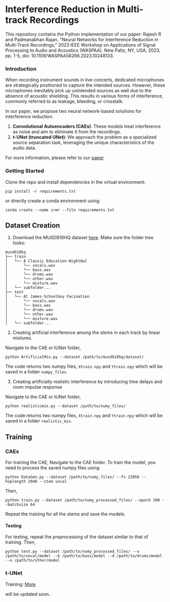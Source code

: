 # Interference Reduction in Multi-track Recordings

This repository contains the Python implementation of our paper: Rajesh R and Padmanabhan Rajan, "Neural Networks for Interference Reduction in Multi-Track Recordings," 2023 IEEE Workshop on Applications of Signal Processing to Audio and Acoustics (WASPAA), New Paltz, NY, USA, 2023, pp. 1-5, doi: 10.1109/WASPAA58266.2023.10248133.

### Introduction

When recording instrument sounds in live concerts, dedicated microphones are strategically positioned to capture the intended sources. However, these microphones inevitably pick up unintended sources as well due to the absence of acoustic shielding. This results in various forms of interference, commonly referred to as leakage, bleeding, or crosstalk.

In our paper, we propose two neural network-based solutions for interference reduction:
1. **Convolutional Autoencoders (CAEs)**: These models treat interference as noise and aim to eliminate it from the recordings.
2. **t-UNet (truncated UNet)**: We approach the problem as a specialized source separation task, leveraging the unique characteristics of the audio data.

For more information, please refer to our [paper](https://ieeexplore.ieee.org/document/10248133)


### Getting Started

Clone the repo and install dependencies in the virtual environment:
```
pip install -r requirements.txt
```
or directly create a conda environment using:
```
conda create --name irmr --file requirements.txt
```

## Dataset Creation
1. Download the MUSDB18HQ dataset [here](https://zenodo.org/record/3338373). Make sure the folder tree looks:
```
musdb18hq
├── train
│   └── A Classic Education-NightOwl
│       └── vocals.wav
│       └── bass.wav
│       └── drums.wav
│       └── other.wav
│       └── mixture.wav
│   └── subfolder...
├── test
│   └── Al James-Schoolboy Facination
│       └── vocals.wav
│       └── bass.wav
│       └── drums.wav
│       └── other.wav
│       └── mixture.wav
│   └── subfolder...

```
2. Creating artificial interference among the stems in each track by linear mixtures.


Navigate to the CAE or tUNet folder,
```
python ArtificialMix.py --dataset /path/to/musdb18hq/dataset/
```
The code returns two numpy files, ```Xtrain.npy``` and ```Ytrain.npy``` which will be saved in a folder ```numpy_files```.


3. Creating artificially realistic interference by introducing time delays and room impulse response


Navigate to the CAE or tUNet folder,
```
python realisticmix.py --dataset /path/to/numy_files/
```
The code returns two numpy files, ```Xtrain.npy``` and ```Ytrain.npy``` which will be saved in a folder ```realistic_mix```.

## Training

### CAEs
For training the CAE, Navigate to the CAE folder. To train the model, you need to process the saved numpy files using:
```
python DataGen.py --dataset /path/to/numy_files/ --fs 22050 --hoplength 2048 --stem vocal
```
Then,
```
python train.py --dataset /path/to/numy_processed_files/ --epoch 100 --batchsize 64
```
Repeat the training for all the stems and save the models.

#### Testing
For testing, repeat the preprocessing of the dataset similar to that of training. Then,
```
python test.py --dataset /path/to/numy_processed_files/ --v /path/to/vocal/model --b /path/to/bass/model --d /path/to/drums/model --o /path/to/other/model
```

### t-UNet
Training:
[More]()

will be updated soon..

